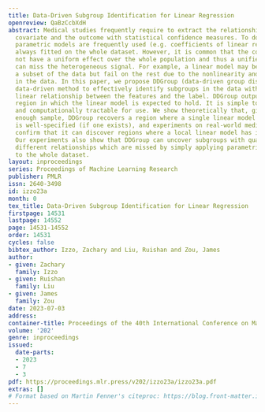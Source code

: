 ```yaml
---
title: Data-Driven Subgroup Identification for Linear Regression
openreview: QaBzCcbXdH
abstract: Medical studies frequently require to extract the relationship between each
  covariate and the outcome with statistical confidence measures. To do this, simple
  parametric models are frequently used (e.g. coefficients of linear regression) but
  always fitted on the whole dataset. However, it is common that the covariates may
  not have a uniform effect over the whole population and thus a unified simple model
  can miss the heterogeneous signal. For example, a linear model may be able to explain
  a subset of the data but fail on the rest due to the nonlinearity and heterogeneity
  in the data. In this paper, we propose DDGroup (data-driven group discovery), a
  data-driven method to effectively identify subgroups in the data with a uniform
  linear relationship between the features and the label. DDGroup outputs an interpretable
  region in which the linear model is expected to hold. It is simple to implement
  and computationally tractable for use. We show theoretically that, given a large
  enough sample, DDGroup recovers a region where a single linear model with low variance
  is well-specified (if one exists), and experiments on real-world medical datasets
  confirm that it can discover regions where a local linear model has improved performance.
  Our experiments also show that DDGroup can uncover subgroups with qualitatively
  different relationships which are missed by simply applying parametric approaches
  to the whole dataset.
layout: inproceedings
series: Proceedings of Machine Learning Research
publisher: PMLR
issn: 2640-3498
id: izzo23a
month: 0
tex_title: Data-Driven Subgroup Identification for Linear Regression
firstpage: 14531
lastpage: 14552
page: 14531-14552
order: 14531
cycles: false
bibtex_author: Izzo, Zachary and Liu, Ruishan and Zou, James
author:
- given: Zachary
  family: Izzo
- given: Ruishan
  family: Liu
- given: James
  family: Zou
date: 2023-07-03
address: 
container-title: Proceedings of the 40th International Conference on Machine Learning
volume: '202'
genre: inproceedings
issued:
  date-parts:
  - 2023
  - 7
  - 3
pdf: https://proceedings.mlr.press/v202/izzo23a/izzo23a.pdf
extras: []
# Format based on Martin Fenner's citeproc: https://blog.front-matter.io/posts/citeproc-yaml-for-bibliographies/
---
```

